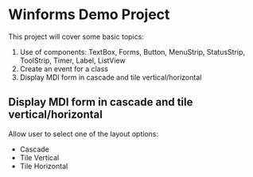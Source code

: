 # Winforms Demo Project

This project will cover some basic topics:
1. Use of components: TextBox, Forms, Button, MenuStrip, StatusStrip, ToolStrip, Timer, Label, ListView
2. Create an event for a class 
3. Display MDI form in cascade and tile vertical/horizontal

## Display MDI form in cascade and tile vertical/horizontal 
Allow user to select one of the layout options: 
- Cascade 
- Tile Vertical 
- Tile Horizontal

